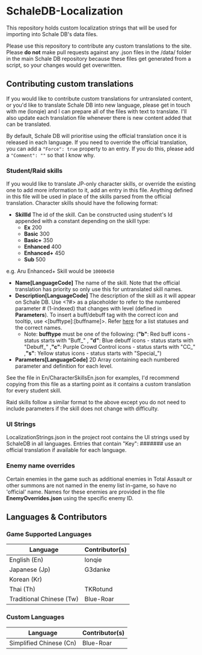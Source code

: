 # SchaleDB-Localization

This repository holds custom localization strings that will be used for importing into Schale DB's data files.

Please use this repository to contribute any custom translations to the site. Please **do not** make pull requests against any .json files in the /data/ folder in the main Schale DB repository because these files get generated from a script, so your changes would get overwritten.

## Contributing custom translations

If you would like to contribute custom translations for untranslated content, or you'd like to translate Schale DB into new language, please get in touch with me (lonqie) and I can prepare all of the files with text to translate. I'll also update each translation file whenever there is new content added that can be translated.

By default, Schale DB will prioritise using the official translation once it is released in each language. If you need to override the official translation, you can add a `"Force": true` property to an entry. If you do this, please add a `"Comment": ""` so that I know why.

### Student/Raid skills

If you would like to translate JP-only character skills, or override the existing one to add more information to it, add an entry in this file. Anything defined in this file will be used in place of the skills parsed from the official translation. Character skills should have the following format:

- **SkillId** The id of the skill. Can be constructed using student's Id appended with a constant depending on the skill type:
    - **Ex** 200
    - **Basic** 300
    - **Basic+** 350
    - **Enhanced** 400
    - **Enhanced+** 450
    - **Sub** 500

e.g. Aru Enhanced+ Skill would be `10000450`
- **Name\[LanguageCode\]** The name of the skill. Note that the official translation has priority so only use this for untranslated skill names.
- **Description\[LanguageCode\]** The description of the skill as it will appear on Schale DB. Use \<?#\> as a placeholder to refer to the numbered parameter # (1-indexed) that changes with level (defined in **Parameters**). To insert a buff/debuff tag with the correct icon and tooltip, use <\[bufftype\]:\[buffname\]>. Refer [here](https://github.com/lonqie/SchaleDB/tree/main/images/buff) for a list statuses and the correct names.
   - Note: **bufftype** must be one of the following: (**"b"**: Red buff icons - status starts with "Buff_" , **"d"**: Blue debuff icons - status starts with "Debuff_" ,**"c"**: Purple Crowd Control icons - status starts with "CC_" ,**"s"**: Yellow status icons - status starts with "Special_")
- **Parameters\[LanguageCode\]** 2D Array containing each numbered parameter and definition for each level.

See the file in En/CharacterSkillsEn.json for examples, I'd recommend copying from this file as a starting point as it contains a custom translation for every student skill.

Raid skills follow a similar format to the above except you do not need to include parameters if the skill does not change with difficulty.

### UI Strings

LocalizationStrings.json in the project root contains the UI strings used by SchaleDB in all languages. Entries that contain "Key": ####### use an official translation if available for each language.

### Enemy name overrides

Certain enemies in the game such as additional enemies in Total Assault or other summons are not named in the enemy list in-game, so have no 'official' name. Names for these enemies are provided in the file **EnemyOverrides.json** using the specific enemy ID.

## Languages & Contributors

### Game Supported Languages
| Language | Contributor(s) |
| --- | --- |
| English (En) | lonqie |
| Japanese (Jp) | G3danke |
| Korean (Kr) | |
| Thai (Th) | TKRotund |
| Traditional Chinese (Tw) | Blue-Roar |

### Custom Languages
| Language | Contributor(s) |
| --- | --- |
| Simplified Chinese (Cn) | Blue-Roar |
